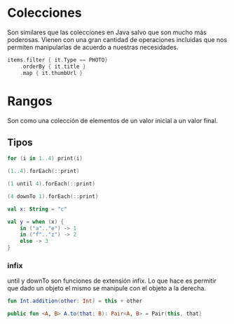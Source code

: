 # Colecciones

Son similares que las colecciones en Java salvo que son mucho más poderosas. Vienen con una gran cantidad de operaciones incluidas que nos permiten manipularlas de acuerdo a nuestras necesidades.

```kotlin
items.filter { it.Type == PHOTO}
    .orderBy { it.title }
    .map { it.thumbUrl }
```

# Rangos

Son como una colección de elementos de un valor inicial a un valor final.

## Tipos

```kotlin
for (i in 1..4) print(i)

(1..4).forEach(::print)

(1 until 4).forEach(::print)

(4 downTo 1).forEach(::print)

val x: String = "c"

val y = when (x) {
    in ("a".."e") -> 1
    in ("f".."z") -> 2
    else -> 3
}
```

### infix

until y downTo son funciones de extensión infix. Lo que hace es permitir que dado un objeto el mismo se manipule con el objeto a la derecha.
```kotlin
fun Int.addition(other: Int) = this + other

public fun <A, B> A.to(that: B): Pair<A, B> = Pair(this, that)
```